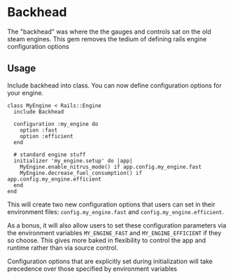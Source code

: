 # Backhead

The "backhead" was where the the gauges and controls sat on the old steam engines. This
gem removes the tedium of defining rails engine configuration options

## Usage

Include backhead into class. You can now define configuration options
for your engine.

    class MyEngine < Rails::Engine
      include Backhead

      configuration :my_engine do
        option :fast
        option :efficient
      end

      # standard engine stuff
      initializer 'my_engine.setup' do |app|
        MyEngine.enable_nitrus_mode() if app.config.my_engine.fast
        MyEngine.decrease_fuel_consumption() if app.config.my_engine.efficient
      end
    end

This will create two new configuration options that users can set in their environment files:
`config.my_engine.fast` and `config.my_engine.efficient`.

As a bonus, it will also allow users to set these configuration parameters via the environment
variables `MY_ENGINE_FAST` and `MY_ENGINE_EFFICIENT` if they so choose. This gives more baked in
flexibility to control the app and runtime rather than via source control.

Configuration options that are explicitly set during initialization will take precedence over
those specified by environment variables